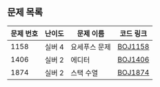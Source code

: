 ## 문제 목록

| 문제 번호 | 난이도 | 문제 이름     | 코드 링크               |
| --------- | ------ | ------------- | ----------------------- |
| 1158      | 실버 4 | 요세푸스 문제 | [BOJ1158](BOJ1158.java) |
| 1406      | 실버 2 | 에디터        | [BOJ1406](BOJ1406.java) |
| 1874      | 실버 2 | 스택 수열     | [BOJ1874](BOJ1874.java) |
